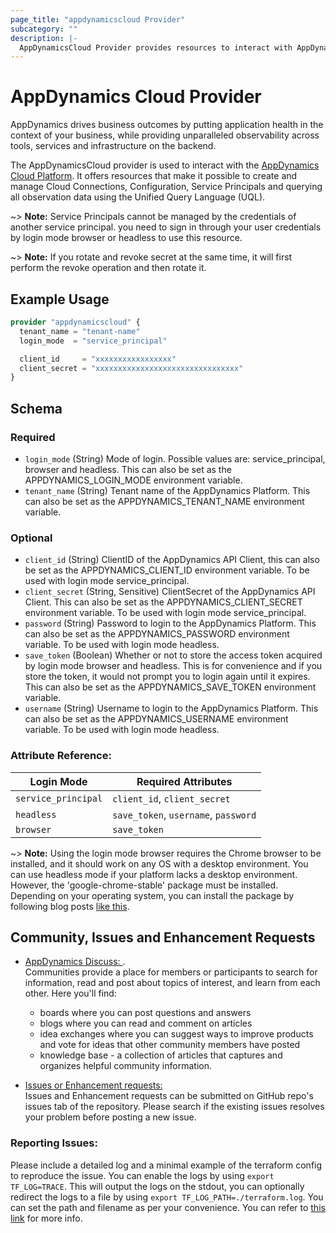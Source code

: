 ```yaml
---
page_title: "appdynamicscloud Provider"
subcategory: ""
description: |-
  AppDynamicsCloud Provider provides resources to interact with AppDynamics Cloud Platform services.
---
```


# AppDynamics Cloud Provider


AppDynamics drives business outcomes by putting application health in the context of your business, while providing unparalleled observability across tools, services and infrastructure on the backend.

The AppDynamicsCloud provider is used to interact with the [AppDynamics Cloud Platform](https://www.appdynamics.com/). It offers resources that make it possible to create and manage Cloud Connections, Configuration, Service Principals and querying all observation data using the Unified Query Language (UQL).

~> **Note:** Service Principals cannot be managed by the credentials
of another service principal. you need to sign in through your user credentials
by login mode browser or headless to use this resource.

~> **Note:** If you rotate and revoke secret at the same time, it will first perform
the revoke operation and then rotate it.

## Example Usage
```terraform
provider "appdynamicscloud" {
  tenant_name = "tenant-name"
  login_mode  = "service_principal"

  client_id     = "xxxxxxxxxxxxxxxxx"
  client_secret = "xxxxxxxxxxxxxxxxxxxxxxxxxxxxxxxx"
}
```

<!-- schema generated by tfplugindocs -->
## Schema

### Required

- `login_mode` (String) Mode of login. Possible values are: service_principal, browser and headless. This can also be set as the APPDYNAMICS_LOGIN_MODE environment variable.
- `tenant_name` (String) Tenant name of the AppDynamics Platform. This can also be set as the APPDYNAMICS_TENANT_NAME environment variable.

### Optional

- `client_id` (String) ClientID of the AppDynamics API Client, this can also be set as the APPDYNAMICS_CLIENT_ID environment variable. To be used with login mode service_principal.
- `client_secret` (String, Sensitive) ClientSecret of the AppDynamics API Client. This can also be set as the APPDYNAMICS_CLIENT_SECRET environment variable. To be used with login mode service_principal.
- `password` (String) Password to login to the AppDynamics Platform. This can also be set as the APPDYNAMICS_PASSWORD environment variable. To be used with login mode headless.
- `save_token` (Boolean) Whether or not to store the access token acquired by login mode browser and headless. This is for convenience and if you store the token, it would not prompt you to login again until it expires. This can also be set as the APPDYNAMICS_SAVE_TOKEN environment variable.
- `username` (String) Username to login to the AppDynamics Platform. This can also be set as the APPDYNAMICS_USERNAME environment variable. To be used with login mode headless.

### Attribute Reference:

| Login Mode          | Required Attributes                  |
| ------------------- | ------------------------------------ | 
| `service_principal` | `client_id`, `client_secret`         |
| `headless`          | `save_token`, `username`, `password` |
| `browser`           | `save_token`                         |

~> **Note:** Using the login mode browser requires the Chrome browser to be installed, and it should work on any OS with a desktop environment. You can use headless mode if your platform lacks a desktop environment. However, the 'google-chrome-stable' package must be installed. Depending on your operating system, you can install the package by following blog posts [like this](https://geekflare.com/install-chromium-ubuntu-centos/).

## Community, Issues and Enhancement Requests

* [AppDynamics Discuss: ](https://community.appdynamics.com/t5/Forums/ct-p/Discussions) .  
Communities provide a place for members or participants to search for information, read and post about topics of interest, and learn from each other. Here you'll find:
  * boards where you can post questions and answers
  * blogs where you can read and comment on articles
  * idea exchanges where you can suggest ways to improve products and vote for ideas that other community members have posted
  * knowledge base - a collection of articles that captures and organizes helpful community information. 

* [Issues or Enhancement requests: ](https://TODO)  
Issues and Enhancement requests can be submitted on GitHub repo's issues tab of the repository. Please search if the existing issues resolves your problem before posting a new issue.


### Reporting Issues:
Please include a detailed log and a minimal example of the terraform config to reproduce the issue. You can enable the logs by using `export TF_LOG=TRACE`. This will output the logs on the stdout, you can optionally redirect the logs to a file by using `export TF_LOG_PATH=./terraform.log`. You can set the path and filename as per your convenience. You can refer to [this link](https://developer.hashicorp.com/terraform/internals/debugging) for more info.
